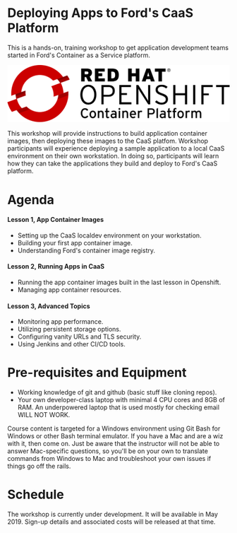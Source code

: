 # Deploying Apps to Ford's CaaS Platform

This is a hands-on, training workshop to get application development teams started in Ford's Container as a Service platform.

![OpenShift Logo](images/OpenShift_Logo.svg)

This workshop will provide instructions to build application container images, then deploying these images to the CaaS platfom. Workshop participants will experience deploying a sample application to a local CaaS environment on their own workstation. In doing so, participants will learn how they can take the applications they build and deploy to Ford's CaaS platform.

# Agenda

#### Lesson 1, App Container Images
- Setting up the CaaS localdev environment on your workstation.
- Building your first app container image.
- Understanding Ford's container image registry.

#### Lesson 2, Running Apps in CaaS
- Running the app container images built in the last lesson in Openshift.
- Managing app container resources.

#### Lesson 3, Advanced Topics
- Monitoring app performance.
- Utilizing persistent storage options.
- Configuring vanity URLs and TLS security.
- Using Jenkins and other CI/CD tools.

# Pre-requisites and Equipment
- Working knowledge of git and github (basic stuff like cloning repos).
- Your own developer-class laptop with minimal 4 CPU cores and 8GB of RAM. An underpowered laptop that is used mostly for checking email WILL NOT WORK.

Course content is targeted for a Windows environment using Git Bash for Windows or other Bash terminal emulator. If you have a Mac and are a wiz with it, then come on. Just be aware that the instructor will not be able to answer Mac-specific questions, so you'll be on your own to translate commands from Windows to Mac and troubleshoot your own issues if things go off the rails.

# Schedule

The workshop is currently under development. It will be available in May 2019. Sign-up details and associated costs will be released at that time.